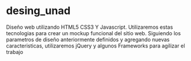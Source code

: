 desing_unad
===========

Diseño web utilizando HTML5 CSS3 Y Javascript. Utilizaremos estas tecnologias para crear un mockup funcional del sitio web. Siguiendo los parametros de diseño anteriormente definidos y agregando nuevas caracteristicas, utilizaremos jQuery y algunos Frameworks para agilizar el trabajo
